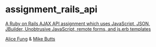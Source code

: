 assignment_rails_api
=====================

[A Ruby on Rails AJAX API assignment which uses JavaScript, JSON, JBuilder, Unobtrusive JavaScript, remote forms, and js.erb templates](http://www.vikingcodeschool.com)

[Alice Fung](https://github.com/aliceFung/assignment_rails_api) & [Mike Butts](https://github.com/mikebutts/assignment_rails_api)